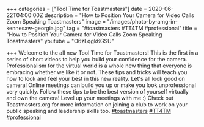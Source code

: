 +++
categories = ["Tool Time for Toastmasters"]
date = 2020-06-22T04:00:00Z
description = "How to Position Your Camera for Video Calls Zoom Speaking Toastmasters"
image = "/images/photo-by-amg-in-kennesaw-georgia.jpg"
tag = "#toastmasters #TT4TM #professional"
title = "How to Position Your Camera for Video Calls Zoom Speaking Toastmasters"
youtube = "O6zLqgk6GSU"

+++
Welcome to the all new Tool Time for Toastmasters! This is the first in a series of short videos to help you build your confidence for the camera. Professionalism for the virtual world is a whole new thing that everyone is embracing whether we like it or not. These tips and tricks will teach you how to look and feel your best in this new reality. Let's all look good on camera! Online meetings can build you up or make you look unprofessional very quickly. Follow these tips to be the best version of yourself virtually and own the camera! Level up your meetings with me :) Check out Toastmasters.org for more information on joining a club to work on your public speaking and leadership skills too. [#toastmasters](https://www.youtube.com/results?search_query=%23toastmasters) [#TT4TM](https://www.youtube.com/results?search_query=%23TT4TM) [#professional](https://www.youtube.com/results?search_query=%23professional)